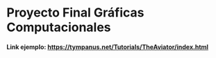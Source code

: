 # Proyecto Final Gráficas Computacionales
#### Link ejemplo: https://tympanus.net/Tutorials/TheAviator/index.html
